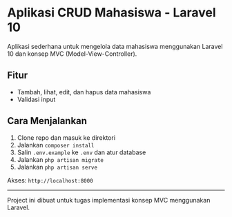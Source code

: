 # Aplikasi CRUD Mahasiswa - Laravel 10

Aplikasi sederhana untuk mengelola data mahasiswa menggunakan Laravel 10 dan konsep MVC (Model-View-Controller).

## Fitur
- Tambah, lihat, edit, dan hapus data mahasiswa
- Validasi input

## Cara Menjalankan
1. Clone repo dan masuk ke direktori
2. Jalankan `composer install`
3. Salin `.env.example` ke `.env` dan atur database
4. Jalankan `php artisan migrate`
5. Jalankan `php artisan serve`

Akses: `http://localhost:8000`

---

Project ini dibuat untuk tugas implementasi konsep MVC menggunakan Laravel.
